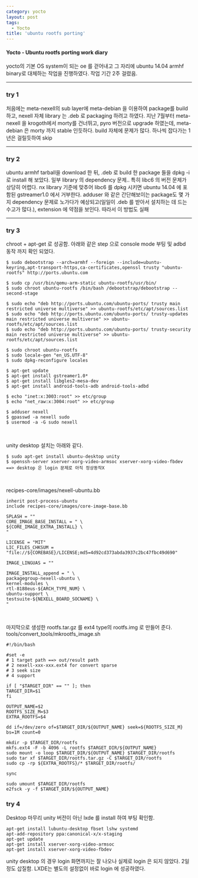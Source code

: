 ```yaml
---
category: yocto
layout: post
tags:
  - Yocto
title: 'ubuntu rootfs porting'
---
```

#### Yocto - Ubuntu rootfs porting work diary

yocto의 기본 OS system이 되는 oe 를 걷어내고 그 자리에 ubuntu 14.04 armhf binary로 대체하는 작업을 진행하였다.
작업 기간 2주 걸렸음.

---

### try 1
처음에는 meta-nexell의 sub layer에 meta-debian 을 이용하여 package를 build 하고, nexell 자체 library 는 .deb 로 packaging 하려고 하였다. 
지난 7월부터 meta-nexell 을 krogoth에서 morty를 건너뛰고, pyro 버전으로 upgrade 하였는데, meta-debian 은 morty 까지 stable 인듯하다. build 자체에 문제가 많다.
하나씩 잡다가는 1년은 걸릴듯하여 skip 

---

### try 2

ubuntu armhf tarball을 download 한 뒤, .deb 로 build 한 package 들을 dpkg -i 로 install 해 보았다.
일부 library 의 dependency 문제.. 특히 libc6 의 버전 문제가 상당히 어렵다. nx library 기준에 맞추어 libc6 를 dpkg 시키면
ubuntu 14.04 에 포함된 gstreamer1.0 에서 거부한다. 
adduser 와 같은 간단해보이는 package도 몇 가지 dependency 문제로 노가다가 예상되고(일일이 .deb 를 받아서 설치하는 데 드는 수고가 많다.), extension 에 약점을 보인다.
따라서 이 방법도 실패

---

### try 3 
chroot + apt-get 로 성공함.
아래와 같은 step 으로 console mode 부팅 및 adbd 동작 까지 확인 되었다.

```
$ sudo debootstrap --arch=armhf --foreign --include=ubuntu-keyring,apt-transport-https,ca-certificates,openssl trusty "ubuntu-rootfs" http://ports.ubuntu.com

$ sudo cp /usr/bin/qemu-arm-static ubuntu-rootfs/usr/bin/
$ sudo chroot ubuntu-rootfs /bin/bash /debootstrap/debootstrap --second-stage

$ sudo echo "deb http://ports.ubuntu.com/ubuntu-ports/ trusty main restricted universe multiverse" >> ubuntu-rootfs/etc/apt/sources.list
$ sudo echo "deb http://ports.ubuntu.com/ubuntu-ports/ trusty-updates main restricted universe multiverse" >> ubuntu-rootfs/etc/apt/sources.list
$ sudo echo "deb http://ports.ubuntu.com/ubuntu-ports/ trusty-security main restricted universe multiverse" >> ubuntu-rootfs/etc/apt/sources.list

$ sudo chroot ubuntu-rootfs
$ sudo locale-gen "en_US.UTF-8"
$ sudo dpkg-reconfigure locales

$ apt-get update
$ apt-get install gstreamer1.0*
$ apt-get install libgles2-mesa-dev
$ apt-get install android-tools-adb android-tools-adbd

$ echo "inet:x:3003:root" >> etc/group
$ echo "net_raw:x:3004:root" >> etc/group
 
$ adduser nexell
$ gpasswd -a nexell sudo
$ usermod -a -G sudo nexell
```

<br>

unity desktop 설치는 아래와 같다.
```
$ sudo apt-get install ubuntu-desktop unity
$ openssh-server xserver-xorg-video-armsoc xserver-xorg-video-fbdev ==> desktop 은 login 문제로 아직 정상동작X
```

<br>

recipes-core/images/nexell-ubuntu.bb
```
inherit post-process-ubuntu 
include recipes-core/images/core-image-base.bb 

SPLASH = "" 
CORE_IMAGE_BASE_INSTALL = " \ 
${CORE_IMAGE_EXTRA_INSTALL} \ 
" 

LICENSE = "MIT" 
LIC_FILES_CHKSUM = "file://${COREBASE}/LICENSE;md5=4d92cd373abda3937c2bc47fbc49d690" 

IMAGE_LINGUAS = "" 

IMAGE_INSTALL_append = " \ 
packagegroup-nexell-ubuntu \ 
kernel-modules \ 
rtl-8188eus-${ARCH_TYPE_NUM} \ 
ubuntu-support \ 
testsuite-${NEXELL_BOARD_SOCNAME} \ 
"
```

<br>

마지막으로 생성한 rootfs.tar.gz 를 ext4 type의 rootfs.img 로 만들어 준다.
tools/convert_tools/mkrootfs_image.sh
```
#!/bin/bash 

#set -e 
# 1 target path ==> out/result path 
# 2 nexell-xxx-xxx.ext4 for convert sparse 
# 3 seek size 
# 4 support 

if [ "$TARGET_DIR" == "" ]; then 
TARGET_DIR=$1 
fi 

OUTPUT_NAME=$2 
ROOTFS_SIZE_M=$3 
EXTRA_ROOTFS=$4 

dd if=/dev/zero of=$TARGET_DIR/${OUTPUT_NAME} seek=${ROOTFS_SIZE_M} bs=1M count=0 

mkdir -p $TARGET_DIR/rootfs 
mkfs.ext4 -F -b 4096 -L rootfs $TARGET_DIR/${OUTPUT_NAME} 
sudo mount -o loop $TARGET_DIR/${OUTPUT_NAME} $TARGET_DIR/rootfs 
sudo tar xf $TARGET_DIR/rootfs.tar.gz -C $TARGET_DIR/rootfs 
sudo cp -rp ${EXTRA_ROOTFS}/* $TARGET_DIR/rootfs/ 

sync 

sudo umount $TARGET_DIR/rootfs 
e2fsck -y -f $TARGET_DIR/${OUTPUT_NAME}
```


### try 4
Desktop 마무리
unity 버전이 아닌 lxde 를 install 하여 부팅 확인함.
```
apt-get install lubuntu-desktop fbset lshw systemd
apt-add-repository ppa:canonical-x/x-staging
apt-get update
apt-get install xserver-xorg-video-armsoc
apt-get install xserver-xorg-video-fbdev
```
unity desktop 의 경우 login 화면까지는 잘 나오나 실제로 login 은 되지 않았다. 2일 정도 삽질함.
LXDE는 별도의 설정없이 바로 login 에 성공하였다.

